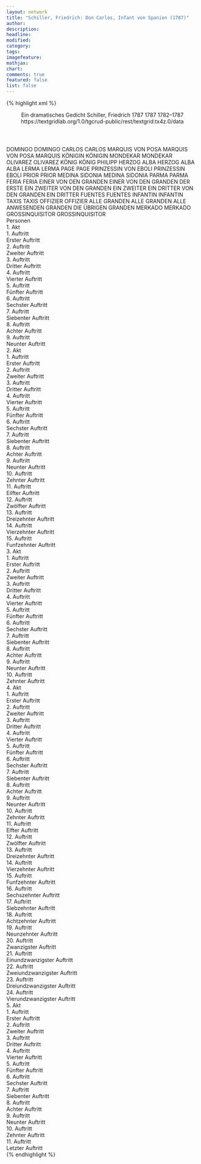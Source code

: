 ```yaml
---
layout: network
title: "Schiller, Friedrich: Don Carlos, Infant von Spanien (1787)"
author:
description:
headline:
modified:
category:
tags:
imagefeature:
mathjax:
chart:
comments: true
featured: false
list: false
---
```

{% highlight xml %}
<?xml-model href="https://raw.githubusercontent.com/DLiNa/project/master/rules/lina.rnc"?><?xml-model href="https://raw.githubusercontent.com/DLiNa/project/master/rules/lina.sch"?>
<play xmlns="http://lina.digital">
  <header>
    <title>Don Carlos, Infant von Spanien</title>
    <subtitle>Ein dramatisches Gedicht</subtitle>
    <genretitle/>
    <author>Schiller, Friedrich</author>
    <date type="print" when="1787">1787</date>
    <date type="premiere" when="1787">1787</date>
    <date type="written" when="1787">1782–1787</date>
    <source>https://textgridlab.org/1.0/tgcrud-public/rest/textgrid:tx4z.0/data</source>
  </header>
  <personae>
    <character>
      <name>DOMINGO</name>
      <alias xml:id="domingo">
        <name>DOMINGO</name>
      </alias>
    </character>
    <character>
      <name>CARLOS</name>
      <alias xml:id="carlos">
        <name>CARLOS</name>
      </alias>
    </character>
    <character>
      <name>MARQUIS VON POSA</name>
      <alias xml:id="marquis_von_posa">
        <name>MARQUIS VON POSA</name>
      </alias>
      <alias xml:id="marquis">
        <name>MARQUIS</name>
      </alias>
    </character>
    <character>
      <name>KÖNIGIN</name>
      <alias xml:id="königin">
        <name>KÖNIGIN</name>
      </alias>
    </character>
    <character>
      <name>MONDEKAR</name>
      <alias xml:id="mondekar">
        <name>MONDEKAR</name>
      </alias>
    </character>
    <character>
      <name>OLIVAREZ</name>
      <alias xml:id="olivarez">
        <name>OLIVAREZ</name>
      </alias>
    </character>
    <character>
      <name>KÖNIG</name>
      <alias xml:id="könig">
        <name>KÖNIG</name>
      </alias>
      <alias xml:id="philipp">
        <name>PHILIPP</name>
      </alias>
    </character>
    <character>
      <name>HERZOG ALBA</name>
      <alias xml:id="herzog_alba">
        <name>HERZOG ALBA</name>
      </alias>
      <alias xml:id="alba">
        <name>ALBA</name>
      </alias>
    </character>
    <character>
      <name>LERMA</name>
      <alias xml:id="lerma">
        <name>LERMA</name>
      </alias>
    </character>
    <character>
      <name>PAGE</name>
      <alias xml:id="page">
        <name>PAGE</name>
      </alias>
    </character>
    <character>
      <name>PRINZESSIN VON EBOLI</name>
      <alias xml:id="prinzessin">
        <name>PRINZESSIN</name>
      </alias>
      <alias xml:id="eboli">
        <name>EBOLI</name>
      </alias>
    </character>
    <character>
      <name>PRIOR</name>
      <alias xml:id="prior">
        <name>PRIOR</name>
      </alias>
    </character>
    <character>
      <name>MEDINA SIDONIA</name>
      <alias xml:id="medina_sidonia">
        <name>MEDINA SIDONIA</name>
      </alias>
    </character>
    <character>
      <name>PARMA</name>
      <alias xml:id="parma">
        <name>PARMA</name>
      </alias>
    </character>
    <character>
      <name>FERIA</name>
      <alias xml:id="feria">
        <name>FERIA</name>
      </alias>
    </character>
    <character>
      <name>EINER VON DEN GRANDEN</name>
      <alias xml:id="einer_von_den_granden">
        <name>EINER VON DEN GRANDEN</name>
      </alias>
      <alias xml:id="der_erste">
        <name>DER ERSTE</name>
      </alias>
    </character>
    <character>
      <name>EIN ZWEITER VON DEN GRANDEN</name>
      <alias xml:id="ein_zweiter">
        <name>EIN ZWEITER</name>
      </alias>
    </character>
    <character>
      <name>EIN DRITTER VON DEN GRANDEN</name>
      <alias xml:id="ein_dritter">
        <name>EIN DRITTER</name>
      </alias>
    </character>
    <character>
      <name>FUENTES</name>
      <alias xml:id="fuentes">
        <name>FUENTES</name>
      </alias>
    </character>
    <character>
      <name>INFANTIN</name>
      <alias xml:id="infantin">
        <name>INFANTIN</name>
      </alias>
    </character>
    <character>
      <name>TAXIS</name>
      <alias xml:id="taxis">
        <name>TAXIS</name>
      </alias>
    </character>
    <character>
      <name>OFFIZIER</name>
      <alias xml:id="offizier">
        <name>OFFIZIER</name>
      </alias>
    </character>
    <character>
      <name>ALLE GRANDEN</name>
      <alias xml:id="alle_granden">
        <name>ALLE GRANDEN</name>
      </alias>
      <alias xml:id="alle_anwesenden_granden">
        <name>ALLE ANWESENDEN GRANDEN</name>
      </alias>
      <alias xml:id="die_übrigen_granden">
        <name>DIE ÜBRIGEN GRANDEN</name>
      </alias>
    </character>
    <character>
      <name>MERKADO</name>
      <alias xml:id="merkado">
        <name>MERKADO</name>
      </alias>
    </character>
    <character>
      <name>GROSSINQUISITOR</name>
      <alias xml:id="grossinquisitor">
        <name>GROSSINQUISITOR</name>
      </alias>
    </character>
  </personae>
  <text>
    <div>
      <head>Personen</head>
    </div>
    <div>
      <head>1. Akt</head>
      <div>
        <head>1. Auftritt</head>
        <div>
          <head>Erster Auftritt</head>
          <sp who="#domingo">
            <amount n="12" unit="speech_acts"/>
            <amount n="525" unit="words"/>
            <amount n="82" unit="lines"/>
            <amount n="2897" unit="chars"/>
          </sp>
          <sp who="#carlos">
            <amount n="12" unit="speech_acts"/>
            <amount n="390" unit="words"/>
            <amount n="62" unit="lines"/>
            <amount n="2110" unit="chars"/>
          </sp>
        </div>
      </div>
      <div>
        <head>2. Auftritt</head>
        <div>
          <head>Zweiter Auftritt</head>
          <sp who="#carlos">
            <amount n="21" unit="speech_acts"/>
            <amount n="1467" unit="words"/>
            <amount n="210" unit="lines"/>
            <amount n="7973" unit="chars"/>
          </sp>
          <sp who="#marquis">
            <amount n="20" unit="speech_acts"/>
            <amount n="461" unit="words"/>
            <amount n="73" unit="lines"/>
            <amount n="2582" unit="chars"/>
          </sp>
        </div>
      </div>
      <div>
        <head>3. Auftritt</head>
        <div>
          <head>Dritter Auftritt</head>
          <sp who="#königin">
            <amount n="17" unit="speech_acts"/>
            <amount n="388" unit="words"/>
            <amount n="62" unit="lines"/>
            <amount n="2103" unit="chars"/>
          </sp>
          <sp who="#eboli">
            <amount n="6" unit="speech_acts"/>
            <amount n="96" unit="words"/>
            <amount n="18" unit="lines"/>
            <amount n="518" unit="chars"/>
          </sp>
          <sp who="#mondekar">
            <amount n="3" unit="speech_acts"/>
            <amount n="53" unit="words"/>
            <amount n="9" unit="lines"/>
            <amount n="290" unit="chars"/>
          </sp>
          <sp who="#olivarez">
            <amount n="8" unit="speech_acts"/>
            <amount n="164" unit="words"/>
            <amount n="29" unit="lines"/>
            <amount n="873" unit="chars"/>
          </sp>
        </div>
      </div>
      <div>
        <head>4. Auftritt</head>
        <div>
          <head>Vierter Auftritt</head>
          <sp who="#königin">
            <amount n="16" unit="speech_acts"/>
            <amount n="389" unit="words"/>
            <amount n="67" unit="lines"/>
            <amount n="2103" unit="chars"/>
          </sp>
          <sp who="#marquis">
            <amount n="19" unit="speech_acts"/>
            <amount n="571" unit="words"/>
            <amount n="93" unit="lines"/>
            <amount n="3164" unit="chars"/>
          </sp>
          <sp who="#eboli">
            <amount n="3" unit="speech_acts"/>
            <amount n="32" unit="words"/>
            <amount n="7" unit="lines"/>
            <amount n="177" unit="chars"/>
          </sp>
          <sp who="#mondekar">
            <amount n="1" unit="speech_acts"/>
            <amount n="8" unit="words"/>
            <amount n="2" unit="lines"/>
            <amount n="45" unit="chars"/>
          </sp>
        </div>
      </div>
      <div>
        <head>5. Auftritt</head>
        <div>
          <head>Fünfter Auftritt</head>
          <sp who="#carlos">
            <amount n="29" unit="speech_acts"/>
            <amount n="718" unit="words"/>
            <amount n="105" unit="lines"/>
            <amount n="3684" unit="chars"/>
          </sp>
          <sp who="#königin">
            <amount n="31" unit="speech_acts"/>
            <amount n="672" unit="words"/>
            <amount n="105" unit="lines"/>
            <amount n="3656" unit="chars"/>
          </sp>
          <sp who="#marquis">
            <amount n="2" unit="speech_acts"/>
            <amount n="9" unit="words"/>
            <amount n="3" unit="lines"/>
            <amount n="49" unit="chars"/>
          </sp>
        </div>
      </div>
      <div>
        <head>6. Auftritt</head>
        <div>
          <head>Sechster Auftritt</head>
          <sp who="#könig">
            <amount n="9" unit="speech_acts"/>
            <amount n="402" unit="words"/>
            <amount n="63" unit="lines"/>
            <amount n="2152" unit="chars"/>
          </sp>
          <sp who="#königin">
            <amount n="6" unit="speech_acts"/>
            <amount n="190" unit="words"/>
            <amount n="28" unit="lines"/>
            <amount n="1017" unit="chars"/>
          </sp>
          <sp who="#mondekar">
            <amount n="1" unit="speech_acts"/>
            <amount n="11" unit="words"/>
            <amount n="2" unit="lines"/>
            <amount n="47" unit="chars"/>
          </sp>
          <sp who="#alba">
            <amount n="1" unit="speech_acts"/>
            <amount n="29" unit="words"/>
            <amount n="5" unit="lines"/>
            <amount n="158" unit="chars"/>
          </sp>
          <sp who="#lerma">
            <amount n="1" unit="speech_acts"/>
            <amount n="44" unit="words"/>
            <amount n="7" unit="lines"/>
            <amount n="229" unit="chars"/>
          </sp>
        </div>
      </div>
      <div>
        <head>7. Auftritt</head>
        <div>
          <head>Siebenter Auftritt</head>
          <sp who="#carlos">
            <amount n="2" unit="speech_acts"/>
            <amount n="110" unit="words"/>
            <amount n="16" unit="lines"/>
            <amount n="599" unit="chars"/>
          </sp>
          <sp who="#marquis">
            <amount n="2" unit="speech_acts"/>
            <amount n="34" unit="words"/>
            <amount n="6" unit="lines"/>
            <amount n="196" unit="chars"/>
          </sp>
        </div>
      </div>
      <div>
        <head>8. Auftritt</head>
        <div>
          <head>Achter Auftritt</head>
          <sp who="#lerma">
            <amount n="1" unit="speech_acts"/>
            <amount n="11" unit="words"/>
            <amount n="3" unit="lines"/>
            <amount n="62" unit="chars"/>
          </sp>
          <sp who="#carlos">
            <amount n="2" unit="speech_acts"/>
            <amount n="36" unit="words"/>
            <amount n="6" unit="lines"/>
            <amount n="188" unit="chars"/>
          </sp>
          <sp who="#marquis">
            <amount n="1" unit="speech_acts"/>
            <amount n="11" unit="words"/>
            <amount n="3" unit="lines"/>
            <amount n="75" unit="chars"/>
          </sp>
        </div>
      </div>
      <div>
        <head>9. Auftritt</head>
        <div>
          <head>Neunter Auftritt</head>
          <sp who="#carlos">
            <amount n="8" unit="speech_acts"/>
            <amount n="405" unit="words"/>
            <amount n="60" unit="lines"/>
            <amount n="2219" unit="chars"/>
          </sp>
          <sp who="#marquis">
            <amount n="7" unit="speech_acts"/>
            <amount n="263" unit="words"/>
            <amount n="38" unit="lines"/>
            <amount n="1354" unit="chars"/>
          </sp>
        </div>
      </div>
    </div>
    <div>
      <head>2. Akt</head>
      <div>
        <head>1. Auftritt</head>
        <div>
          <head>Erster Auftritt</head>
          <sp who="#carlos">
            <amount n="4" unit="speech_acts"/>
            <amount n="146" unit="words"/>
            <amount n="20" unit="lines"/>
            <amount n="761" unit="chars"/>
          </sp>
          <sp who="#philipp">
            <amount n="4" unit="speech_acts"/>
            <amount n="42" unit="words"/>
            <amount n="8" unit="lines"/>
            <amount n="221" unit="chars"/>
          </sp>
        </div>
      </div>
      <div>
        <head>2. Auftritt</head>
        <div>
          <head>Zweiter Auftritt</head>
          <sp who="#carlos">
            <amount n="20" unit="speech_acts"/>
            <amount n="1203" unit="words"/>
            <amount n="176" unit="lines"/>
            <amount n="6601" unit="chars"/>
          </sp>
          <sp who="#philipp">
            <amount n="19" unit="speech_acts"/>
            <amount n="288" unit="words"/>
            <amount n="49" unit="lines"/>
            <amount n="1514" unit="chars"/>
          </sp>
        </div>
      </div>
      <div>
        <head>3. Auftritt</head>
        <div>
          <head>Dritter Auftritt</head>
          <sp who="#philipp">
            <amount n="5" unit="speech_acts"/>
            <amount n="118" unit="words"/>
            <amount n="19" unit="lines"/>
            <amount n="633" unit="chars"/>
          </sp>
          <sp who="#alba">
            <amount n="4" unit="speech_acts"/>
            <amount n="40" unit="words"/>
            <amount n="8" unit="lines"/>
            <amount n="211" unit="chars"/>
          </sp>
        </div>
      </div>
      <div>
        <head>4. Auftritt</head>
        <div>
          <head>Vierter Auftritt</head>
          <sp who="#carlos">
            <amount n="12" unit="speech_acts"/>
            <amount n="597" unit="words"/>
            <amount n="81" unit="lines"/>
            <amount n="3070" unit="chars"/>
          </sp>
          <sp who="#page">
            <amount n="11" unit="speech_acts"/>
            <amount n="107" unit="words"/>
            <amount n="19" unit="lines"/>
            <amount n="551" unit="chars"/>
          </sp>
        </div>
      </div>
      <div>
        <head>5. Auftritt</head>
        <div>
          <head>Fünfter Auftritt</head>
          <sp who="#alba">
            <amount n="19" unit="speech_acts"/>
            <amount n="339" unit="words"/>
            <amount n="61" unit="lines"/>
            <amount n="1901" unit="chars"/>
          </sp>
          <sp who="#carlos">
            <amount n="18" unit="speech_acts"/>
            <amount n="551" unit="words"/>
            <amount n="82" unit="lines"/>
            <amount n="2878" unit="chars"/>
          </sp>
        </div>
      </div>
      <div>
        <head>6. Auftritt</head>
        <div>
          <head>Sechster Auftritt</head>
          <sp who="#königin">
            <amount n="2" unit="speech_acts"/>
            <amount n="11" unit="words"/>
            <amount n="3" unit="lines"/>
            <amount n="73" unit="chars"/>
          </sp>
          <sp who="#carlos">
            <amount n="1" unit="speech_acts"/>
            <amount n="6" unit="words"/>
            <amount n="1" unit="lines"/>
            <amount n="39" unit="chars"/>
          </sp>
          <sp who="#alba">
            <amount n="1" unit="speech_acts"/>
            <amount n="7" unit="words"/>
            <amount n="1" unit="lines"/>
            <amount n="33" unit="chars"/>
          </sp>
        </div>
      </div>
      <div>
        <head>7. Auftritt</head>
        <div>
          <head>Siebenter Auftritt</head>
          <sp who="#prinzessin">
            <amount n="11" unit="speech_acts"/>
            <amount n="342" unit="words"/>
            <amount n="49" unit="lines"/>
            <amount n="1726" unit="chars"/>
          </sp>
          <sp who="#page">
            <amount n="10" unit="speech_acts"/>
            <amount n="260" unit="words"/>
            <amount n="37" unit="lines"/>
            <amount n="1313" unit="chars"/>
          </sp>
        </div>
      </div>
      <div>
        <head>8. Auftritt</head>
        <div>
          <head>Achter Auftritt</head>
          <sp who="#carlos">
            <amount n="42" unit="speech_acts"/>
            <amount n="995" unit="words"/>
            <amount n="156" unit="lines"/>
            <amount n="5244" unit="chars"/>
          </sp>
          <sp who="#prinzessin">
            <amount n="42" unit="speech_acts"/>
            <amount n="1691" unit="words"/>
            <amount n="254" unit="lines"/>
            <amount n="9296" unit="chars"/>
          </sp>
        </div>
      </div>
      <div>
        <head>9. Auftritt</head>
        <div>
          <head>Neunter Auftritt</head>
          <sp who="#prinzessin">
            <amount n="1" unit="speech_acts"/>
            <amount n="491" unit="words"/>
            <amount n="64" unit="lines"/>
            <amount n="2606" unit="chars"/>
          </sp>
        </div>
      </div>
      <div>
        <head>10. Auftritt</head>
        <div>
          <head>Zehnter Auftritt</head>
          <sp who="#domingo">
            <amount n="10" unit="speech_acts"/>
            <amount n="654" unit="words"/>
            <amount n="93" unit="lines"/>
            <amount n="3537" unit="chars"/>
          </sp>
          <sp who="#alba">
            <amount n="9" unit="speech_acts"/>
            <amount n="321" unit="words"/>
            <amount n="51" unit="lines"/>
            <amount n="1701" unit="chars"/>
          </sp>
        </div>
      </div>
      <div>
        <head>11. Auftritt</head>
        <div>
          <head>Eilfter Auftritt</head>
          <sp who="#domingo">
            <amount n="10" unit="speech_acts"/>
            <amount n="176" unit="words"/>
            <amount n="32" unit="lines"/>
            <amount n="896" unit="chars"/>
          </sp>
          <sp who="#prinzessin">
            <amount n="10" unit="speech_acts"/>
            <amount n="371" unit="words"/>
            <amount n="55" unit="lines"/>
            <amount n="1890" unit="chars"/>
          </sp>
        </div>
      </div>
      <div>
        <head>12. Auftritt</head>
        <div>
          <head>Zwölfter Auftritt</head>
          <sp who="#domingo">
            <amount n="12" unit="speech_acts"/>
            <amount n="269" unit="words"/>
            <amount n="44" unit="lines"/>
            <amount n="1390" unit="chars"/>
          </sp>
          <sp who="#alba">
            <amount n="7" unit="speech_acts"/>
            <amount n="125" unit="words"/>
            <amount n="22" unit="lines"/>
            <amount n="717" unit="chars"/>
          </sp>
          <sp who="#prinzessin">
            <amount n="8" unit="speech_acts"/>
            <amount n="150" unit="words"/>
            <amount n="25" unit="lines"/>
            <amount n="736" unit="chars"/>
          </sp>
        </div>
      </div>
      <div>
        <head>13. Auftritt</head>
        <div>
          <head>Dreizehnter Auftritt</head>
          <sp who="#domingo">
            <amount n="1" unit="speech_acts"/>
            <amount n="6" unit="words"/>
            <amount n="2" unit="lines"/>
            <amount n="38" unit="chars"/>
          </sp>
          <sp who="#alba">
            <amount n="1" unit="speech_acts"/>
            <amount n="19" unit="words"/>
            <amount n="2" unit="lines"/>
            <amount n="94" unit="chars"/>
          </sp>
        </div>
      </div>
      <div>
        <head>14. Auftritt</head>
        <div>
          <head>Vierzehnter Auftritt</head>
          <sp who="#carlos">
            <amount n="7" unit="speech_acts"/>
            <amount n="179" unit="words"/>
            <amount n="29" unit="lines"/>
            <amount n="1022" unit="chars"/>
          </sp>
          <sp who="#prior">
            <amount n="7" unit="speech_acts"/>
            <amount n="159" unit="words"/>
            <amount n="25" unit="lines"/>
            <amount n="831" unit="chars"/>
          </sp>
        </div>
      </div>
      <div>
        <head>15. Auftritt</head>
        <div>
          <head>Funfzehnter Auftritt</head>
          <sp who="#carlos">
            <amount n="27" unit="speech_acts"/>
            <amount n="588" unit="words"/>
            <amount n="98" unit="lines"/>
            <amount n="3152" unit="chars"/>
          </sp>
          <sp who="#marquis">
            <amount n="27" unit="speech_acts"/>
            <amount n="964" unit="words"/>
            <amount n="154" unit="lines"/>
            <amount n="5359" unit="chars"/>
          </sp>
        </div>
      </div>
    </div>
    <div>
      <head>3. Akt</head>
      <div>
        <head>1. Auftritt</head>
        <div>
          <head>Erster Auftritt</head>
          <sp who="#könig">
            <amount n="1" unit="speech_acts"/>
            <amount n="91" unit="words"/>
            <amount n="13" unit="lines"/>
            <amount n="474" unit="chars"/>
          </sp>
        </div>
      </div>
      <div>
        <head>2. Auftritt</head>
        <div>
          <head>Zweiter Auftritt</head>
          <sp who="#lerma">
            <amount n="9" unit="speech_acts"/>
            <amount n="117" unit="words"/>
            <amount n="22" unit="lines"/>
            <amount n="602" unit="chars"/>
          </sp>
          <sp who="#könig">
            <amount n="9" unit="speech_acts"/>
            <amount n="380" unit="words"/>
            <amount n="57" unit="lines"/>
            <amount n="1936" unit="chars"/>
          </sp>
        </div>
      </div>
      <div>
        <head>3. Auftritt</head>
        <div>
          <head>Dritter Auftritt</head>
          <sp who="#alba">
            <amount n="16" unit="speech_acts"/>
            <amount n="525" unit="words"/>
            <amount n="90" unit="lines"/>
            <amount n="2938" unit="chars"/>
          </sp>
          <sp who="#könig">
            <amount n="16" unit="speech_acts"/>
            <amount n="401" unit="words"/>
            <amount n="69" unit="lines"/>
            <amount n="2148" unit="chars"/>
          </sp>
        </div>
      </div>
      <div>
        <head>4. Auftritt</head>
        <div>
          <head>Vierter Auftritt</head>
          <sp who="#domingo">
            <amount n="11" unit="speech_acts"/>
            <amount n="381" unit="words"/>
            <amount n="61" unit="lines"/>
            <amount n="2007" unit="chars"/>
          </sp>
          <sp who="#könig">
            <amount n="14" unit="speech_acts"/>
            <amount n="624" unit="words"/>
            <amount n="96" unit="lines"/>
            <amount n="3376" unit="chars"/>
          </sp>
          <sp who="#alba">
            <amount n="3" unit="speech_acts"/>
            <amount n="11" unit="words"/>
            <amount n="4" unit="lines"/>
            <amount n="65" unit="chars"/>
          </sp>
        </div>
      </div>
      <div>
        <head>5. Auftritt</head>
        <div>
          <head>Fünfter Auftritt</head>
          <sp who="#könig">
            <amount n="1" unit="speech_acts"/>
            <amount n="314" unit="words"/>
            <amount n="45" unit="lines"/>
            <amount n="1758" unit="chars"/>
          </sp>
        </div>
      </div>
      <div>
        <head>6. Auftritt</head>
        <div>
          <head>Sechster Auftritt</head>
          <sp who="#medina_sidonia">
            <amount n="3" unit="speech_acts"/>
            <amount n="86" unit="words"/>
            <amount n="15" unit="lines"/>
            <amount n="465" unit="chars"/>
          </sp>
          <sp who="#alba">
            <amount n="1" unit="speech_acts"/>
            <amount n="9" unit="words"/>
            <amount n="2" unit="lines"/>
            <amount n="36" unit="chars"/>
          </sp>
          <sp who="#carlos">
            <amount n="1" unit="speech_acts"/>
            <amount n="12" unit="words"/>
            <amount n="3" unit="lines"/>
            <amount n="71" unit="chars"/>
          </sp>
        </div>
      </div>
      <div>
        <head>7. Auftritt</head>
        <div>
          <head>Siebenter Auftritt</head>
          <sp who="#könig">
            <amount n="5" unit="speech_acts"/>
            <amount n="231" unit="words"/>
            <amount n="40" unit="lines"/>
            <amount n="1209" unit="chars"/>
          </sp>
          <sp who="#parma">
            <amount n="1" unit="speech_acts"/>
            <amount n="12" unit="words"/>
            <amount n="2" unit="lines"/>
            <amount n="68" unit="chars"/>
          </sp>
          <sp who="#feria">
            <amount n="4" unit="speech_acts"/>
            <amount n="66" unit="words"/>
            <amount n="11" unit="lines"/>
            <amount n="376" unit="chars"/>
          </sp>
          <sp who="#medina_sidonia">
            <amount n="2" unit="speech_acts"/>
            <amount n="28" unit="words"/>
            <amount n="5" unit="lines"/>
            <amount n="140" unit="chars"/>
          </sp>
          <sp who="#lerma">
            <amount n="2" unit="speech_acts"/>
            <amount n="51" unit="words"/>
            <amount n="7" unit="lines"/>
            <amount n="268" unit="chars"/>
          </sp>
          <sp who="#alba">
            <amount n="1" unit="speech_acts"/>
            <amount n="145" unit="words"/>
            <amount n="21" unit="lines"/>
            <amount n="792" unit="chars"/>
          </sp>
          <sp who="#einer_von_den_granden">
            <amount n="1" unit="speech_acts"/>
            <amount n="2" unit="words"/>
            <amount n="1" unit="lines"/>
            <amount n="9" unit="chars"/>
          </sp>
          <sp who="#ein_zweiter">
            <amount n="1" unit="speech_acts"/>
            <amount n="3" unit="words"/>
            <amount n="1" unit="lines"/>
            <amount n="18" unit="chars"/>
          </sp>
          <sp who="#ein_dritter">
            <amount n="1" unit="speech_acts"/>
            <amount n="9" unit="words"/>
            <amount n="2" unit="lines"/>
            <amount n="54" unit="chars"/>
          </sp>
          <sp who="#der_erste">
            <amount n="1" unit="speech_acts"/>
            <amount n="12" unit="words"/>
            <amount n="2" unit="lines"/>
            <amount n="50" unit="chars"/>
          </sp>
        </div>
      </div>
      <div>
        <head>8. Auftritt</head>
        <div>
          <head>Achter Auftritt</head>
          <sp who="#marquis">
            <amount n="2" unit="speech_acts"/>
            <amount n="43" unit="words"/>
            <amount n="6" unit="lines"/>
            <amount n="215" unit="chars"/>
          </sp>
          <sp who="#alba">
            <amount n="2" unit="speech_acts"/>
            <amount n="40" unit="words"/>
            <amount n="7" unit="lines"/>
            <amount n="197" unit="chars"/>
          </sp>
        </div>
      </div>
      <div>
        <head>9. Auftritt</head>
        <div>
          <head>Neunter Auftritt</head>
        </div>
      </div>
      <div>
        <head>10. Auftritt</head>
        <div>
          <head>Zehnter Auftritt</head>
          <sp who="#könig">
            <amount n="33" unit="speech_acts"/>
            <amount n="977" unit="words"/>
            <amount n="157" unit="lines"/>
            <amount n="5165" unit="chars"/>
          </sp>
          <sp who="#marquis">
            <amount n="32" unit="speech_acts"/>
            <amount n="1879" unit="words"/>
            <amount n="282" unit="lines"/>
            <amount n="10113" unit="chars"/>
          </sp>
        </div>
      </div>
    </div>
    <div>
      <head>4. Akt</head>
      <div>
        <head>1. Auftritt</head>
        <div>
          <head>Erster Auftritt</head>
          <sp who="#königin">
            <amount n="6" unit="speech_acts"/>
            <amount n="102" unit="words"/>
            <amount n="19" unit="lines"/>
            <amount n="538" unit="chars"/>
          </sp>
          <sp who="#fuentes">
            <amount n="1" unit="speech_acts"/>
            <amount n="16" unit="words"/>
            <amount n="3" unit="lines"/>
            <amount n="94" unit="chars"/>
          </sp>
          <sp who="#olivarez">
            <amount n="2" unit="speech_acts"/>
            <amount n="28" unit="words"/>
            <amount n="5" unit="lines"/>
            <amount n="139" unit="chars"/>
          </sp>
          <sp who="#eboli">
            <amount n="2" unit="speech_acts"/>
            <amount n="19" unit="words"/>
            <amount n="3" unit="lines"/>
            <amount n="101" unit="chars"/>
          </sp>
        </div>
      </div>
      <div>
        <head>2. Auftritt</head>
        <div>
          <head>Zweiter Auftritt</head>
          <sp who="#königin">
            <amount n="1" unit="speech_acts"/>
            <amount n="11" unit="words"/>
            <amount n="2" unit="lines"/>
            <amount n="53" unit="chars"/>
          </sp>
          <sp who="#marquis">
            <amount n="1" unit="speech_acts"/>
            <amount n="10" unit="words"/>
            <amount n="2" unit="lines"/>
            <amount n="54" unit="chars"/>
          </sp>
        </div>
      </div>
      <div>
        <head>3. Auftritt</head>
        <div>
          <head>Dritter Auftritt</head>
          <sp who="#königin">
            <amount n="28" unit="speech_acts"/>
            <amount n="427" unit="words"/>
            <amount n="74" unit="lines"/>
            <amount n="2206" unit="chars"/>
          </sp>
          <sp who="#marquis">
            <amount n="27" unit="speech_acts"/>
            <amount n="653" unit="words"/>
            <amount n="107" unit="lines"/>
            <amount n="3387" unit="chars"/>
          </sp>
        </div>
      </div>
      <div>
        <head>4. Auftritt</head>
        <div>
          <head>Vierter Auftritt</head>
          <sp who="#carlos">
            <amount n="19" unit="speech_acts"/>
            <amount n="152" unit="words"/>
            <amount n="36" unit="lines"/>
            <amount n="762" unit="chars"/>
          </sp>
          <sp who="#lerma">
            <amount n="17" unit="speech_acts"/>
            <amount n="221" unit="words"/>
            <amount n="40" unit="lines"/>
            <amount n="1205" unit="chars"/>
          </sp>
        </div>
      </div>
      <div>
        <head>5. Auftritt</head>
        <div>
          <head>Fünfter Auftritt</head>
          <sp who="#marquis">
            <amount n="22" unit="speech_acts"/>
            <amount n="254" unit="words"/>
            <amount n="52" unit="lines"/>
            <amount n="1332" unit="chars"/>
          </sp>
          <sp who="#carlos">
            <amount n="22" unit="speech_acts"/>
            <amount n="262" unit="words"/>
            <amount n="53" unit="lines"/>
            <amount n="1341" unit="chars"/>
          </sp>
        </div>
      </div>
      <div>
        <head>6. Auftritt</head>
        <div>
          <head>Sechster Auftritt</head>
          <sp who="#marquis">
            <amount n="1" unit="speech_acts"/>
            <amount n="167" unit="words"/>
            <amount n="21" unit="lines"/>
            <amount n="881" unit="chars"/>
          </sp>
        </div>
      </div>
      <div>
        <head>7. Auftritt</head>
        <div>
          <head>Siebenter Auftritt</head>
          <sp who="#könig">
            <amount n="1" unit="speech_acts"/>
            <amount n="75" unit="words"/>
            <amount n="11" unit="lines"/>
            <amount n="368" unit="chars"/>
          </sp>
        </div>
      </div>
      <div>
        <head>8. Auftritt</head>
        <div>
          <head>Achter Auftritt</head>
          <sp who="#lerma">
            <amount n="3" unit="speech_acts"/>
            <amount n="27" unit="words"/>
            <amount n="7" unit="lines"/>
            <amount n="126" unit="chars"/>
          </sp>
          <sp who="#könig">
            <amount n="2" unit="speech_acts"/>
            <amount n="19" unit="words"/>
            <amount n="4" unit="lines"/>
            <amount n="108" unit="chars"/>
          </sp>
        </div>
      </div>
      <div>
        <head>9. Auftritt</head>
        <div>
          <head>Neunter Auftritt</head>
          <sp who="#königin">
            <amount n="26" unit="speech_acts"/>
            <amount n="704" unit="words"/>
            <amount n="116" unit="lines"/>
            <amount n="3717" unit="chars"/>
          </sp>
          <sp who="#könig">
            <amount n="26" unit="speech_acts"/>
            <amount n="344" unit="words"/>
            <amount n="62" unit="lines"/>
            <amount n="1761" unit="chars"/>
          </sp>
          <sp who="#infantin">
            <amount n="3" unit="speech_acts"/>
            <amount n="25" unit="words"/>
            <amount n="5" unit="lines"/>
            <amount n="114" unit="chars"/>
          </sp>
        </div>
      </div>
      <div>
        <head>10. Auftritt</head>
        <div>
          <head>Zehnter Auftritt</head>
          <sp who="#könig">
            <amount n="4" unit="speech_acts"/>
            <amount n="52" unit="words"/>
            <amount n="10" unit="lines"/>
            <amount n="275" unit="chars"/>
          </sp>
          <sp who="#alba">
            <amount n="2" unit="speech_acts"/>
            <amount n="18" unit="words"/>
            <amount n="4" unit="lines"/>
            <amount n="77" unit="chars"/>
          </sp>
          <sp who="#domingo">
            <amount n="1" unit="speech_acts"/>
            <amount n="1" unit="words"/>
            <amount n="1" unit="lines"/>
            <amount n="4" unit="chars"/>
          </sp>
          <sp who="#marquis_von_posa">
            <amount n="1" unit="speech_acts"/>
            <amount n="5" unit="words"/>
            <amount n="1" unit="lines"/>
            <amount n="28" unit="chars"/>
          </sp>
        </div>
      </div>
      <div>
        <head>11. Auftritt</head>
        <div>
          <head>Elfter Auftritt</head>
          <sp who="#könig">
            <amount n="1" unit="speech_acts"/>
            <amount n="18" unit="words"/>
            <amount n="3" unit="lines"/>
            <amount n="101" unit="chars"/>
          </sp>
        </div>
      </div>
      <div>
        <head>12. Auftritt</head>
        <div>
          <head>Zwölfter Auftritt</head>
          <sp who="#marquis">
            <amount n="16" unit="speech_acts"/>
            <amount n="437" unit="words"/>
            <amount n="70" unit="lines"/>
            <amount n="2353" unit="chars"/>
          </sp>
          <sp who="#könig">
            <amount n="16" unit="speech_acts"/>
            <amount n="328" unit="words"/>
            <amount n="56" unit="lines"/>
            <amount n="1679" unit="chars"/>
          </sp>
          <sp who="#lerma">
            <amount n="1" unit="speech_acts"/>
            <amount n="7" unit="words"/>
            <amount n="1" unit="lines"/>
            <amount n="39" unit="chars"/>
          </sp>
        </div>
      </div>
      <div>
        <head>13. Auftritt</head>
        <div>
          <head>Dreizehnter Auftritt</head>
          <sp who="#carlos">
            <amount n="20" unit="speech_acts"/>
            <amount n="337" unit="words"/>
            <amount n="57" unit="lines"/>
            <amount n="1737" unit="chars"/>
          </sp>
          <sp who="#lerma">
            <amount n="20" unit="speech_acts"/>
            <amount n="245" unit="words"/>
            <amount n="44" unit="lines"/>
            <amount n="1263" unit="chars"/>
          </sp>
        </div>
      </div>
      <div>
        <head>14. Auftritt</head>
        <div>
          <head>Vierzehnter Auftritt</head>
          <sp who="#alba">
            <amount n="8" unit="speech_acts"/>
            <amount n="119" unit="words"/>
            <amount n="19" unit="lines"/>
            <amount n="594" unit="chars"/>
          </sp>
          <sp who="#königin">
            <amount n="12" unit="speech_acts"/>
            <amount n="285" unit="words"/>
            <amount n="46" unit="lines"/>
            <amount n="1533" unit="chars"/>
          </sp>
          <sp who="#domingo">
            <amount n="8" unit="speech_acts"/>
            <amount n="85" unit="words"/>
            <amount n="17" unit="lines"/>
            <amount n="490" unit="chars"/>
          </sp>
        </div>
      </div>
      <div>
        <head>15. Auftritt</head>
        <div>
          <head>Funfzehnter Auftritt</head>
          <sp who="#eboli">
            <amount n="8" unit="speech_acts"/>
            <amount n="62" unit="words"/>
            <amount n="14" unit="lines"/>
            <amount n="328" unit="chars"/>
          </sp>
          <sp who="#carlos">
            <amount n="8" unit="speech_acts"/>
            <amount n="259" unit="words"/>
            <amount n="39" unit="lines"/>
            <amount n="1332" unit="chars"/>
          </sp>
        </div>
      </div>
      <div>
        <head>16. Auftritt</head>
        <div>
          <head>Sechszehnter Auftritt</head>
          <sp who="#marquis">
            <amount n="3" unit="speech_acts"/>
            <amount n="97" unit="words"/>
            <amount n="20" unit="lines"/>
            <amount n="491" unit="chars"/>
          </sp>
          <sp who="#carlos">
            <amount n="2" unit="speech_acts"/>
            <amount n="17" unit="words"/>
            <amount n="4" unit="lines"/>
            <amount n="70" unit="chars"/>
          </sp>
        </div>
      </div>
      <div>
        <head>17. Auftritt</head>
        <div>
          <head>Siebzehnter Auftritt</head>
          <sp who="#eboli">
            <amount n="5" unit="speech_acts"/>
            <amount n="59" unit="words"/>
            <amount n="12" unit="lines"/>
            <amount n="316" unit="chars"/>
          </sp>
          <sp who="#marquis">
            <amount n="5" unit="speech_acts"/>
            <amount n="100" unit="words"/>
            <amount n="17" unit="lines"/>
            <amount n="512" unit="chars"/>
          </sp>
        </div>
      </div>
      <div>
        <head>18. Auftritt</head>
        <div>
          <head>Achtzehnter Auftritt</head>
        </div>
      </div>
      <div>
        <head>19. Auftritt</head>
        <div>
          <head>Neunzehnter Auftritt</head>
          <sp who="#eboli">
            <amount n="17" unit="speech_acts"/>
            <amount n="269" unit="words"/>
            <amount n="49" unit="lines"/>
            <amount n="1359" unit="chars"/>
          </sp>
          <sp who="#königin">
            <amount n="16" unit="speech_acts"/>
            <amount n="142" unit="words"/>
            <amount n="34" unit="lines"/>
            <amount n="750" unit="chars"/>
          </sp>
        </div>
      </div>
      <div>
        <head>20. Auftritt</head>
        <div>
          <head>Zwanzigster Auftritt</head>
          <sp who="#eboli">
            <amount n="4" unit="speech_acts"/>
            <amount n="51" unit="words"/>
            <amount n="9" unit="lines"/>
            <amount n="260" unit="chars"/>
          </sp>
          <sp who="#olivarez">
            <amount n="4" unit="speech_acts"/>
            <amount n="37" unit="words"/>
            <amount n="8" unit="lines"/>
            <amount n="189" unit="chars"/>
          </sp>
        </div>
      </div>
      <div>
        <head>21. Auftritt</head>
        <div>
          <head>Einundzwanzigster Auftritt</head>
          <sp who="#königin">
            <amount n="24" unit="speech_acts"/>
            <amount n="398" unit="words"/>
            <amount n="71" unit="lines"/>
            <amount n="2077" unit="chars"/>
          </sp>
          <sp who="#marquis">
            <amount n="24" unit="speech_acts"/>
            <amount n="1077" unit="words"/>
            <amount n="165" unit="lines"/>
            <amount n="5725" unit="chars"/>
          </sp>
        </div>
      </div>
      <div>
        <head>22. Auftritt</head>
        <div>
          <head>Zweiundzwanzigster Auftritt</head>
          <sp who="#lerma">
            <amount n="4" unit="speech_acts"/>
            <amount n="36" unit="words"/>
            <amount n="7" unit="lines"/>
            <amount n="183" unit="chars"/>
          </sp>
          <sp who="#alba">
            <amount n="17" unit="speech_acts"/>
            <amount n="154" unit="words"/>
            <amount n="31" unit="lines"/>
            <amount n="787" unit="chars"/>
          </sp>
          <sp who="#taxis">
            <amount n="10" unit="speech_acts"/>
            <amount n="91" unit="words"/>
            <amount n="18" unit="lines"/>
            <amount n="466" unit="chars"/>
          </sp>
          <sp who="#domingo">
            <amount n="10" unit="speech_acts"/>
            <amount n="98" unit="words"/>
            <amount n="21" unit="lines"/>
            <amount n="536" unit="chars"/>
          </sp>
        </div>
      </div>
      <div>
        <head>23. Auftritt</head>
        <div>
          <head>Dreiundzwanzigster Auftritt</head>
          <sp who="#parma">
            <amount n="5" unit="speech_acts"/>
            <amount n="40" unit="words"/>
            <amount n="10" unit="lines"/>
            <amount n="223" unit="chars"/>
          </sp>
          <sp who="#alba">
            <amount n="6" unit="speech_acts"/>
            <amount n="41" unit="words"/>
            <amount n="10" unit="lines"/>
            <amount n="190" unit="chars"/>
          </sp>
          <sp who="#feria">
            <amount n="3" unit="speech_acts"/>
            <amount n="23" unit="words"/>
            <amount n="6" unit="lines"/>
            <amount n="137" unit="chars"/>
          </sp>
          <sp who="#domingo">
            <amount n="6" unit="speech_acts"/>
            <amount n="38" unit="words"/>
            <amount n="9" unit="lines"/>
            <amount n="209" unit="chars"/>
          </sp>
          <sp who="#medina_sidonia">
            <amount n="2" unit="speech_acts"/>
            <amount n="7" unit="words"/>
            <amount n="3" unit="lines"/>
            <amount n="28" unit="chars"/>
          </sp>
          <sp who="#die_übrigen_granden">
            <amount n="1" unit="speech_acts"/>
            <amount n="2" unit="words"/>
            <amount n="1" unit="lines"/>
            <amount n="9" unit="chars"/>
          </sp>
          <sp who="#lerma">
            <amount n="4" unit="speech_acts"/>
            <amount n="26" unit="words"/>
            <amount n="8" unit="lines"/>
            <amount n="133" unit="chars"/>
          </sp>
          <sp who="#parma #feria">
            <amount n="1" unit="speech_acts"/>
            <amount n="4" unit="words"/>
            <amount n="1" unit="lines"/>
            <amount n="19" unit="chars"/>
          </sp>
          <sp who="#parma #feria #die_übrigen_granden #medina_sidonia #domingo #alba">
            <amount n="1" unit="speech_acts"/>
            <amount n="5" unit="words"/>
            <amount n="1" unit="lines"/>
            <amount n="22" unit="chars"/>
          </sp>
        </div>
      </div>
      <div>
        <head>24. Auftritt</head>
        <div>
          <head>Vierundzwanzigster Auftritt</head>
          <sp who="#eboli">
            <amount n="5" unit="speech_acts"/>
            <amount n="81" unit="words"/>
            <amount n="13" unit="lines"/>
            <amount n="399" unit="chars"/>
          </sp>
          <sp who="#feria">
            <amount n="2" unit="speech_acts"/>
            <amount n="23" unit="words"/>
            <amount n="5" unit="lines"/>
            <amount n="117" unit="chars"/>
          </sp>
          <sp who="#domingo">
            <amount n="4" unit="speech_acts"/>
            <amount n="20" unit="words"/>
            <amount n="6" unit="lines"/>
            <amount n="101" unit="chars"/>
          </sp>
          <sp who="#herzog_alba">
            <amount n="1" unit="speech_acts"/>
            <amount n="21" unit="words"/>
            <amount n="4" unit="lines"/>
            <amount n="101" unit="chars"/>
          </sp>
          <sp who="#alba">
            <amount n="1" unit="speech_acts"/>
            <amount n="11" unit="words"/>
            <amount n="2" unit="lines"/>
            <amount n="55" unit="chars"/>
          </sp>
        </div>
      </div>
    </div>
    <div>
      <head>5. Akt</head>
      <div>
        <head>1. Auftritt</head>
        <div>
          <head>Erster Auftritt</head>
          <sp who="#marquis">
            <amount n="12" unit="speech_acts"/>
            <amount n="192" unit="words"/>
            <amount n="36" unit="lines"/>
            <amount n="1006" unit="chars"/>
          </sp>
          <sp who="#carlos">
            <amount n="11" unit="speech_acts"/>
            <amount n="365" unit="words"/>
            <amount n="54" unit="lines"/>
            <amount n="1915" unit="chars"/>
          </sp>
        </div>
      </div>
      <div>
        <head>2. Auftritt</head>
        <div>
          <head>Zweiter Auftritt</head>
          <sp who="#alba">
            <amount n="4" unit="speech_acts"/>
            <amount n="83" unit="words"/>
            <amount n="15" unit="lines"/>
            <amount n="433" unit="chars"/>
          </sp>
          <sp who="#carlos">
            <amount n="4" unit="speech_acts"/>
            <amount n="140" unit="words"/>
            <amount n="22" unit="lines"/>
            <amount n="716" unit="chars"/>
          </sp>
        </div>
      </div>
      <div>
        <head>3. Auftritt</head>
        <div>
          <head>Dritter Auftritt</head>
          <sp who="#carlos">
            <amount n="16" unit="speech_acts"/>
            <amount n="236" unit="words"/>
            <amount n="44" unit="lines"/>
            <amount n="1215" unit="chars"/>
          </sp>
          <sp who="#marquis">
            <amount n="16" unit="speech_acts"/>
            <amount n="907" unit="words"/>
            <amount n="131" unit="lines"/>
            <amount n="4736" unit="chars"/>
          </sp>
        </div>
      </div>
      <div>
        <head>4. Auftritt</head>
        <div>
          <head>Vierter Auftritt</head>
          <sp who="#könig">
            <amount n="7" unit="speech_acts"/>
            <amount n="136" unit="words"/>
            <amount n="25" unit="lines"/>
            <amount n="756" unit="chars"/>
          </sp>
          <sp who="#carlos">
            <amount n="7" unit="speech_acts"/>
            <amount n="758" unit="words"/>
            <amount n="108" unit="lines"/>
            <amount n="4078" unit="chars"/>
          </sp>
          <sp who="#alle_anwesenden_granden">
            <amount n="1" unit="speech_acts"/>
            <amount n="2" unit="words"/>
            <amount n="1" unit="lines"/>
            <amount n="11" unit="chars"/>
          </sp>
          <sp who="#alba">
            <amount n="2" unit="speech_acts"/>
            <amount n="24" unit="words"/>
            <amount n="4" unit="lines"/>
            <amount n="117" unit="chars"/>
          </sp>
          <sp who="#lerma">
            <amount n="2" unit="speech_acts"/>
            <amount n="9" unit="words"/>
            <amount n="2" unit="lines"/>
            <amount n="53" unit="chars"/>
          </sp>
        </div>
      </div>
      <div>
        <head>5. Auftritt</head>
        <div>
          <head>Fünfter Auftritt</head>
          <sp who="#offizier">
            <amount n="1" unit="speech_acts"/>
            <amount n="47" unit="words"/>
            <amount n="9" unit="lines"/>
            <amount n="260" unit="chars"/>
          </sp>
          <sp who="#alle_granden">
            <amount n="1" unit="speech_acts"/>
            <amount n="5" unit="words"/>
            <amount n="2" unit="lines"/>
            <amount n="24" unit="chars"/>
          </sp>
          <sp who="#alba">
            <amount n="4" unit="speech_acts"/>
            <amount n="42" unit="words"/>
            <amount n="10" unit="lines"/>
            <amount n="216" unit="chars"/>
          </sp>
          <sp who="#könig">
            <amount n="3" unit="speech_acts"/>
            <amount n="80" unit="words"/>
            <amount n="13" unit="lines"/>
            <amount n="429" unit="chars"/>
          </sp>
          <sp who="#lerma">
            <amount n="2" unit="speech_acts"/>
            <amount n="8" unit="words"/>
            <amount n="2" unit="lines"/>
            <amount n="29" unit="chars"/>
          </sp>
          <sp who="#feria">
            <amount n="1" unit="speech_acts"/>
            <amount n="3" unit="words"/>
            <amount n="1" unit="lines"/>
            <amount n="21" unit="chars"/>
          </sp>
        </div>
      </div>
      <div>
        <head>6. Auftritt</head>
        <div>
          <head>Sechster Auftritt</head>
          <sp who="#merkado">
            <amount n="6" unit="speech_acts"/>
            <amount n="246" unit="words"/>
            <amount n="40" unit="lines"/>
            <amount n="1279" unit="chars"/>
          </sp>
          <sp who="#carlos">
            <amount n="6" unit="speech_acts"/>
            <amount n="26" unit="words"/>
            <amount n="9" unit="lines"/>
            <amount n="125" unit="chars"/>
          </sp>
        </div>
      </div>
      <div>
        <head>7. Auftritt</head>
        <div>
          <head>Siebenter Auftritt</head>
          <sp who="#lerma">
            <amount n="5" unit="speech_acts"/>
            <amount n="255" unit="words"/>
            <amount n="37" unit="lines"/>
            <amount n="1410" unit="chars"/>
          </sp>
          <sp who="#carlos">
            <amount n="4" unit="speech_acts"/>
            <amount n="42" unit="words"/>
            <amount n="10" unit="lines"/>
            <amount n="209" unit="chars"/>
          </sp>
        </div>
      </div>
      <div>
        <head>8. Auftritt</head>
        <div>
          <head>Achter Auftritt</head>
          <sp who="#alba">
            <amount n="11" unit="speech_acts"/>
            <amount n="335" unit="words"/>
            <amount n="57" unit="lines"/>
            <amount n="1915" unit="chars"/>
          </sp>
          <sp who="#feria">
            <amount n="11" unit="speech_acts"/>
            <amount n="73" unit="words"/>
            <amount n="20" unit="lines"/>
            <amount n="392" unit="chars"/>
          </sp>
        </div>
      </div>
      <div>
        <head>9. Auftritt</head>
        <div>
          <head>Neunter Auftritt</head>
          <sp who="#könig">
            <amount n="19" unit="speech_acts"/>
            <amount n="633" unit="words"/>
            <amount n="99" unit="lines"/>
            <amount n="3396" unit="chars"/>
          </sp>
          <sp who="#domingo">
            <amount n="4" unit="speech_acts"/>
            <amount n="40" unit="words"/>
            <amount n="9" unit="lines"/>
            <amount n="217" unit="chars"/>
          </sp>
          <sp who="#alba">
            <amount n="10" unit="speech_acts"/>
            <amount n="180" unit="words"/>
            <amount n="34" unit="lines"/>
            <amount n="1071" unit="chars"/>
          </sp>
          <sp who="#feria">
            <amount n="3" unit="speech_acts"/>
            <amount n="33" unit="words"/>
            <amount n="7" unit="lines"/>
            <amount n="176" unit="chars"/>
          </sp>
          <sp who="#taxis">
            <amount n="1" unit="speech_acts"/>
            <amount n="11" unit="words"/>
            <amount n="2" unit="lines"/>
            <amount n="61" unit="chars"/>
          </sp>
          <sp who="#offizier">
            <amount n="4" unit="speech_acts"/>
            <amount n="50" unit="words"/>
            <amount n="10" unit="lines"/>
            <amount n="272" unit="chars"/>
          </sp>
          <sp who="#page">
            <amount n="1" unit="speech_acts"/>
            <amount n="4" unit="words"/>
            <amount n="2" unit="lines"/>
            <amount n="29" unit="chars"/>
          </sp>
        </div>
      </div>
      <div>
        <head>10. Auftritt</head>
        <div>
          <head>Zehnter Auftritt</head>
          <sp who="#grossinquisitor">
            <amount n="27" unit="speech_acts"/>
            <amount n="691" unit="words"/>
            <amount n="117" unit="lines"/>
            <amount n="3928" unit="chars"/>
          </sp>
          <sp who="#könig">
            <amount n="27" unit="speech_acts"/>
            <amount n="304" unit="words"/>
            <amount n="56" unit="lines"/>
            <amount n="1613" unit="chars"/>
          </sp>
        </div>
      </div>
      <div>
        <head>11. Auftritt</head>
        <div>
          <head>Letzter Auftritt</head>
          <sp who="#carlos">
            <amount n="8" unit="speech_acts"/>
            <amount n="447" unit="words"/>
            <amount n="63" unit="lines"/>
            <amount n="2403" unit="chars"/>
          </sp>
          <sp who="#königin">
            <amount n="6" unit="speech_acts"/>
            <amount n="255" unit="words"/>
            <amount n="35" unit="lines"/>
            <amount n="1289" unit="chars"/>
          </sp>
          <sp who="#könig">
            <amount n="2" unit="speech_acts"/>
            <amount n="14" unit="words"/>
            <amount n="3" unit="lines"/>
            <amount n="74" unit="chars"/>
          </sp>
        </div>
      </div>
    </div>
  </text>
</play>
{% endhighlight %}